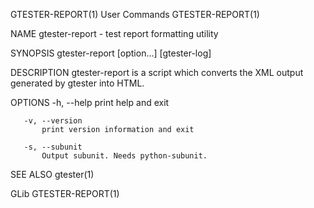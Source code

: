 GTESTER-REPORT(1)                                                                               User Commands                                                                               GTESTER-REPORT(1)



NAME
       gtester-report - test report formatting utility

SYNOPSIS
       gtester-report [option...] [gtester-log]

DESCRIPTION
       gtester-report is a script which converts the XML output generated by gtester into HTML.

OPTIONS
       -h, --help
           print help and exit

       -v, --version
           print version information and exit

       -s, --subunit
           Output subunit. Needs python-subunit.

SEE ALSO
       gtester(1)



GLib                                                                                                                                                                                        GTESTER-REPORT(1)

